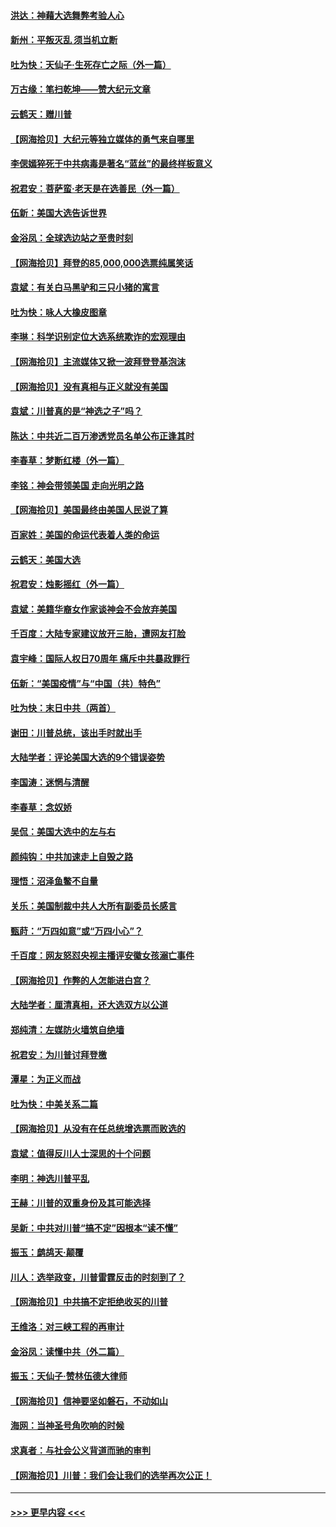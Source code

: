#### [洪达：神藉大选舞弊考验人心](../pages/nsc993/n12631962.md?t=12192351) 
#### [新州：平叛灭乱  须当机立断](../pages/nsc993/n12631946.md?t=12192351) 
#### [吐为快：天仙子‧生死存亡之际（外一篇）](../pages/nsc993/n12631927.md?t=12192351) 
#### [万古缘：笔扫乾坤——赞大纪元文章](../pages/nsc993/n12631922.md?t=12192351) 
#### [云鹤天：赠川普](../pages/nsc993/n12631823.md?t=12192351) 
#### [【网海拾贝】大纪元等独立媒体的勇气来自哪里](../pages/nsc993/n12629961.md?t=12192351) 
#### [李偲嫣猝死于中共病毒是著名“蓝丝”的最终样板意义](../pages/nsc993/n12628812.md?t=12192351) 
#### [祝君安：菩萨蛮·老天是在选善民（外一篇）](../pages/nsc993/n12628793.md?t=12192351) 
#### [伍新：美国大选告诉世界](../pages/nsc993/n12628768.md?t=12192351) 
#### [金浴凤：全球选边站之至贵时刻](../pages/nsc993/n12627318.md?t=12192351) 
#### [【网海拾贝】拜登的85,000,000选票纯属笑话](../pages/nsc993/n12626569.md?t=12192351) 
#### [袁斌：有关白马黑驴和三只小猪的寓言](../pages/nsc993/n12626198.md?t=12192351) 
#### [吐为快：咏人大橡皮图章](../pages/nsc993/n12624470.md?t=12192351) 
#### [李琳：科学识别定位大选系统欺诈的宏观理由](../pages/nsc993/n12624340.md?t=12192351) 
#### [【网海拾贝】主流媒体又掀一波拜登登基泡沫](../pages/nsc993/n12624000.md?t=12192351) 
#### [【网海拾贝】没有真相与正义就没有美国](../pages/nsc993/n12621885.md?t=12192351) 
#### [袁斌：川普真的是“神选之子”吗？](../pages/nsc993/n12621749.md?t=12192351) 
#### [陈达：中共近二百万渗透党员名单公布正逢其时](../pages/nsc993/n12620870.md?t=12192351) 
#### [李春草：梦断红楼（外一篇）](../pages/nsc993/n12619122.md?t=12192351) 
#### [李铭：神会带领美国 走向光明之路](../pages/nsc993/n12618584.md?t=12192351) 
#### [【网海拾贝】美国最终由美国人民说了算](../pages/nsc993/n12617255.md?t=12192351) 
#### [百家姓：美国的命运代表着人类的命运](../pages/nsc993/n12615838.md?t=12192351) 
#### [云鹤天：美国大选](../pages/nsc993/n12615994.md?t=12192351) 
#### [祝君安：烛影摇红（外一篇）](../pages/nsc993/n12615975.md?t=12192351) 
#### [袁斌：美籍华裔女作家谈神会不会放弃美国](../pages/nsc993/n12615263.md?t=12192351) 
#### [千百度：大陆专家建议放开三胎，遭网友打脸](../pages/nsc993/n12614456.md?t=12192351) 
#### [袁宇峰：国际人权日70周年 痛斥中共暴政罪行](../pages/nsc993/n12611965.md?t=12192351) 
#### [伍新：“美国疫情”与“中国（共）特色”](../pages/nsc993/n12611463.md?t=12192351) 
#### [吐为快：末日中共（两首）](../pages/nsc993/n12611461.md?t=12192351) 
#### [谢田：川普总统，该出手时就出手](../pages/nsc993/n12610905.md?t=12192351) 
#### [大陆学者：评论美国大选的9个错误姿势](../pages/nsc993/n12609586.md?t=12192351) 
#### [李国涛：迷惘与清醒](../pages/nsc993/n12607532.md?t=12192351) 
#### [李春草：念奴娇](../pages/nsc993/n12607083.md?t=12192351) 
#### [吴侃：美国大选中的左与右](../pages/nsc993/n12607054.md?t=12192351) 
#### [颜纯钩：中共加速走上自毁之路](../pages/nsc993/n12606473.md?t=12192351) 
#### [理悟：沼泽鱼鳖不自量](../pages/nsc993/n12606454.md?t=12192351) 
#### [关乐：美国制裁中共人大所有副委员长感言](../pages/nsc993/n12606442.md?t=12192351) 
#### [甄莳：“万四如意”或“万四小心”？](../pages/nsc993/n12606091.md?t=12192351) 
#### [千百度：网友怒怼央视主播评安徽女孩溺亡事件](../pages/nsc993/n12605370.md?t=12192351) 
#### [【网海拾贝】作弊的人怎能进白宫？](../pages/nsc993/n12603546.md?t=12192351) 
#### [大陆学者：厘清真相，还大选双方以公道](../pages/nsc993/n12603475.md?t=12192351) 
#### [郑纯清：左媒防火墙筑自绝墙](../pages/nsc993/n12602226.md?t=12192351) 
#### [祝君安：为川普讨拜登檄](../pages/nsc993/n12602199.md?t=12192351) 
#### [潭星：为正义而战](../pages/nsc993/n12600926.md?t=12192351) 
#### [吐为快：中美关系二篇](../pages/nsc993/n12600908.md?t=12192351) 
#### [【网海拾贝】从没有在任总统增选票而败选的](../pages/nsc993/n12600435.md?t=12192351) 
#### [袁斌：值得反川人士深思的十个问题](../pages/nsc993/n12600332.md?t=12192351) 
#### [李明：神选川普平乱](../pages/nsc993/n12599751.md?t=12192351) 
#### [王赫：川普的双重身份及其可能选择](../pages/nsc993/n12599723.md?t=12192351) 
#### [吴新：中共对川普“搞不定”因根本“读不懂”](../pages/nsc993/n12599502.md?t=12192351) 
#### [振玉：鹧鸪天‧颠覆](../pages/nsc993/n12599494.md?t=12192351) 
#### [川人：选举政变，川普雷霆反击的时刻到了？](../pages/nsc993/n12599291.md?t=12192351) 
#### [【网海拾贝】中共搞不定拒绝收买的川普](../pages/nsc993/n12598955.md?t=12192351) 
#### [王维洛：对三峡工程的再审计](../pages/nsc993/n12598436.md?t=12192351) 
#### [金浴凤：读懂中共（外二篇）](../pages/nsc993/n12597943.md?t=12192351) 
#### [振玉：天仙子‧赞林伍德大律师](../pages/nsc993/n12597929.md?t=12192351) 
#### [【网海拾贝】信神要坚如磐石，不动如山](../pages/nsc993/n12597901.md?t=12192351) 
#### [海网：当神圣号角吹响的时候](../pages/nsc993/n12595891.md?t=12192351) 
#### [求真者：与社会公义背道而驰的审判](../pages/nsc993/n12595868.md?t=12192351) 
#### [【网海拾贝】川普：我们会让我们的选举再次公正！](../pages/nsc993/n12594930.md?t=12192351) 

----
#### [ >>> 更早内容 <<< ](../indexes/nsc993-earlier.md)
